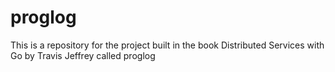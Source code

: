 # proglog
This is a repository for the project built in the book Distributed Services with Go by Travis Jeffrey called proglog
